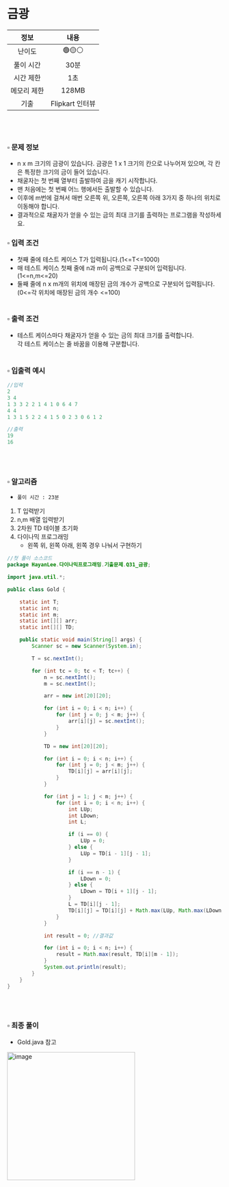 # 금광

|   정보    |                내용                 |
|:-------:|:---------------------------------:|
|   난이도   |               🟢🟡⚪               |
|  풀이 시간  |                30분                | 
|  시간 제한  |                1초                 |
| 메모리 제한  |               128MB               |
| 기출 |           Flipkart 인터뷰            |

<br>
<br>

### ▫️ 문제 정보
- n x m 크기의 금광이 있습니다. 금광은 1 x 1 크기의 칸으로 나누어져 있으며, 각 칸은 특정한 크기의 금이 들어 있습니다.
- 채굴자는 첫 번째 열부터 출발하여 금을 캐기 시작합니다.
- 맨 처음에는 첫 번째 어느 행에서든 출발할 수 있습니다.
- 이후에 m번에 걸쳐서 매번 오른쪽 위, 오른쪽, 오른쪽 아래 3가지 중 하나의 위치로 이동해야 합니다.
- 결과적으로 채굴자가 얻을 수 있는 금의 최대 크기를 촐력하는 프로그램을 작성하세요.

### ▫️ 입력 조건
- 첫째 줄에 테스트 케이스 T가 입력됩니다.(1<=T<=1000)
- 매 테스트 케이스 첫째 줄에 n과 m이 공백으로 구분되어 입력됩니다. (1<=n,m<=20)
- 둘째 줄에 n x m개의 위치에 매장된 금의 개수가 공백으로 구분되어 입력됩니다. (0<=각 위치에 매장된 금의 개수 <=100)
  <br>
  <br>

### ▫️ 출력 조건
- 테스트 케이스마다 채굴자가 얻을 수 있는 금의 최대 크기를 출력합니다. <br>
  각 테스트 케이스는 줄 바꿈을 이용해 구분합니다.
  <br>
  <br>

### ▫️ 입출력 예시
```java
//입력
2
3 4
1 3 3 2 2 1 4 1 0 6 4 7
4 4
1 3 1 5 2 2 4 1 5 0 2 3 0 6 1 2
```
```java
//출력
19
16
```

<br>
<br>

### ▫️ 알고리즘
- ```풀이 시간 : 23분```
1. T 입력받기
2. n,m 배열 입력받기
3. 2차원 TD 테이블 초기화
4. 다이나믹 프로그래밍
   - 왼쪽 위, 왼쪽 아래, 왼쪽 경우 나눠서 구현하기
```java
//첫 풀이 소스코드
package HayanLee.다이나믹프로그래밍.기출문제.Q31_금광;

import java.util.*;

public class Gold {

    static int T;
    static int n;
    static int m;
    static int[][] arr;
    static int[][] TD;

    public static void main(String[] args) {
        Scanner sc = new Scanner(System.in);

        T = sc.nextInt();

        for (int tc = 0; tc < T; tc++) {
            n = sc.nextInt();
            m = sc.nextInt();

            arr = new int[20][20];

            for (int i = 0; i < n; i++) {
                for (int j = 0; j < m; j++) {
                    arr[i][j] = sc.nextInt();
                }
            }

            TD = new int[20][20];

            for (int i = 0; i < n; i++) {
                for (int j = 0; j < m; j++) {
                    TD[i][j] = arr[i][j];
                }
            }

            for (int j = 1; j < m; j++) {
                for (int i = 0; i < n; i++) {
                    int LUp;
                    int LDown;
                    int L;

                    if (i == 0) {
                        LUp = 0;
                    } else {
                        LUp = TD[i - 1][j - 1];
                    }

                    if (i == n - 1) {
                        LDown = 0;
                    } else {
                        LDown = TD[i + 1][j - 1];
                    }
                    L = TD[i][j - 1];
                    TD[i][j] = TD[i][j] + Math.max(LUp, Math.max(LDown, L));
                }
            }

            int result = 0; //결과값

            for (int i = 0; i < n; i++) {
                result = Math.max(result, TD[i][m - 1]);
            }
            System.out.println(result);
        }
    }
}

```

<br>
<br>

### ▫️ 최종 풀이
- Gold.java 참고

<img width="299" alt="image" src="https://github.com/hayannn/2L24-Algo-Study/assets/102213509/7c5b4f55-2857-4318-9606-fb7665ed6aa7">